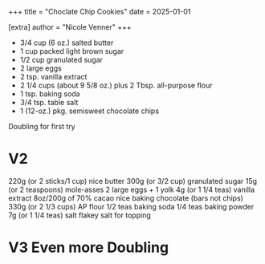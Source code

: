 +++
title = "Choclate Chip Cookies"
date = 2025-01-01

[extra]
author = "Nicole Venner"
+++

- 3/4 cup (6 oz.) salted butter
- 1 cup packed light brown sugar
- 1/2 cup granulated sugar
- 2 large eggs
- 2 tsp. vanilla extract
- 2 1/4 cups (about 9 5/8 oz.) plus 2 Tbsp. all-purpose flour
- 1 tsp. baking soda
- 3/4 tsp. table salt
- 1 (12-oz.) pkg. semisweet chocolate chips

Doubling for first try

# V2

220g (or 2 sticks/1 cup) nice butter
300g (or 3/2 cup) granulated sugar
15g (or 2 teaspoons) mole-asses
2 large eggs + 1 yolk
4g (or 1 1/4 teas) vanilla extract
8oz/200g of 70% cacao nice baking chocolate (bars not chips)
330g (or 2 1/3 cups) AP flour
1/2 teas baking soda
1/4 teas baking powder
7g (or 1 1/4 teas) salt
flakey salt for topping

# V3 Even more Doubling
